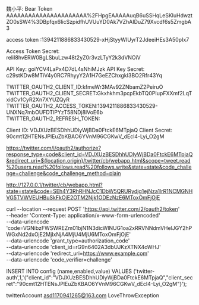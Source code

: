 魏小平:
Bear Token
AAAAAAAAAAAAAAAAAAAAAA%2FHpgEAAAAAuqB6uSSHqLeSKluHdwztZO0sSW4%3DBpfqx6IicSzpidfhUVUuYD0Ak7VZhAIDuZ79Xvcdf6s5ZmgbA3


access token :1394211886833430529-xHjStyyWIUyrT2JdeeiHEs3A50pIx7


Access Token Secret:
reliI8hvERW0BgLSbuLzw48t2yZ0r3vzLTyY2k3dVNOiV


API Key:
goiYCV4LaPx4D7dL4sNhiMJzk
API Key Secret:
c29stKDw8MTiV4y0RC7RhyyY2A1H7GeEZChxgkI3BO2Rfr43Yq

TWITTER_OAUTH2_CLIENT_ID:kfmeWr3MAv92ZNbamZ2PeiruO
TWITTER_OAUTH2_CLIENT_SECRET:Gkxhkhm3pcpEkbTQ0PIupFXXmf2LqTxidCv1CyR2Xn7XYUZQyR
TWITTER_OAUTH2_ACCESS_TOKEN:1394211886833430529-UNXNq7mbOUFDTlPYzT58NDj8lVoE6b
TWITTER_OAUTH2_REFRESH_TOKEN:

Client ID:
VDJXUzBESDhhUDlyWjBDa0FtckE6MTpjaQ
Client Secret:
90cmt12HTENsJPlEuZbKBAO6YVnM96CGKwV_dEcl4-Lyi_O2gM

https://twitter.com/i/oauth2/authorize?response_type=code&client_id=VDJXUzBESDhhUDlyWjBDa0FtckE6MTpjaQ&redirect_uri=${location.origin}/twitter/cb/webapp.html&scope=tweet.read%20users.read%20follows.read%20follows.write&state=state&code_challenge=challenge&code_challenge_method=plain

http://127.0.0.1/twitter/cb/webapp.html?state=state&code=SEh4Y3RhRHNJcC1DbW5QRURydjg1ejNza1lrR1NCMGNHVG5TVWVEUHBuSkFkOjE2OTM2Njk1ODEzNzE6MToxOmFjOjE


      
curl --location --request POST 'https://api.twitter.com/2/oauth2/token' \
--header 'Content-Type: application/x-www-form-urlencoded' \
--data-urlencode 'code=VGNibzFWSWREZm01bjN1N3dicWlNUG1oa2xRRVNNdmVHelJGY2hPWGxNd2dxOjE2MjIxNjA4MjU4MjU6MToxOmFjOjE' \
--data-urlencode 'grant_type=authorization_code' \
--data-urlencode 'client_id=rG9n6402A3dbUJKzXTNX4oWHJ' \
--data-urlencode 'redirect_uri=https://www.example.com' \
--data-urlencode 'code_verifier=challenge'

    

INSERT INTO config (name,enabled,value) VALUES
	 ('twitter-auth',1,'{"client_id":"VDJXUzBESDhhUDlyWjBDa0FtckE6MTpjaQ","client_secret":"90cmt12HTENsJPlEuZbKBAO6YVnM96CGKwV_dEcl4-Lyi_O2gM"}');


twitterAccount
asd1170941265@163.com
LoveThrowException